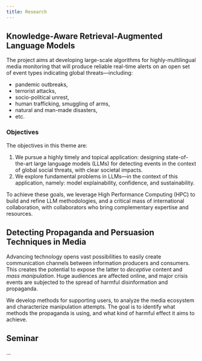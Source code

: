 ```yaml
---
title: Research
---
```


## Knowledge-Aware Retrieval-Augmented Language Models

The project aims at developing large-scale algorithms for highly-multilingual media monitoring that will produce reliable real-time alerts on an open set of event types indicating global threats—including:
- pandemic outbreaks,
- terrorist attacks,
- socio-political unrest,
- human trafficking, smuggling of arms,
- natural and man-made disasters,
- etc.

### Objectives

The objectives in this theme are:
1. We pursue a highly timely and topical application: designing state-of-the-art large language models (LLMs) for detecting events in the context of global social threats, with clear societal impacts.
2. We explore fundamental problems in LLMs—in the context of this application, namely: model explainability, confidence, and sustainability.

To achieve these goals, we leverage High Performance Computing (HPC) to build and refine LLM methodologies, and a critical mass of international collaboration, with collaborators who bring complementary expertise and resources.


## Detecting Propaganda and Persuasion Techniques in Media

Advancing technology opens vast possibilities to easily create communication channels between information producers and consumers.
This creates the potential to expose the latter to _deceptive_ content and _mass manipulation_.
Huge audiences are affected online, and major crisis events are subjected to the spread of harmful disinformation and propaganda.

We develop methods for supporting users, to analyze the media ecosystem and characterize manipulation attempts.
The goal is to identify what methods the propaganda is using, and what kind of harmful effect it aims to achieve.

## Seminar
...
